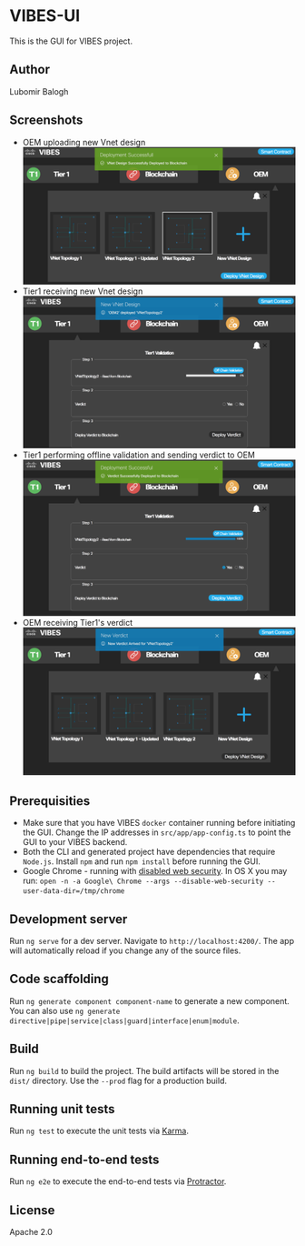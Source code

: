# VIBES-UI

This is the GUI for VIBES project. 

## Author

Lubomir Balogh

## Screenshots

+ OEM uploading new Vnet design
![Screen Shot](https://github.com/CISCO-METZ-GROUP/VIBES-ui/blob/master/screenshots/OEM%20Uploaded%20New%20Design.png)
+ Tier1 receiving new Vnet design
![Screen Shot](https://github.com/CISCO-METZ-GROUP/VIBES-ui/blob/master/screenshots/T1%20Received%20New%20Design.png)
+ Tier1 performing offline validation and sending verdict to OEM
![Screen Shot](https://github.com/CISCO-METZ-GROUP/VIBES-ui/blob/master/screenshots/T1%20Performed%20Validation%20and%20Uploaded%20Verdict%20.png)
+ OEM receiving Tier1's verdict
![Screen Shot](https://github.com/CISCO-METZ-GROUP/VIBES-ui/blob/master/screenshots/OEM%20Received%20Verdict%20from%20T1.png)

## Prerequisities

- Make sure that you have VIBES `docker` container running before initiating the GUI. Change the IP addresses in `src/app/app-config.ts` to point the GUI to your VIBES backend.
- Both the CLI and generated project have dependencies that require `Node.js`. Install `npm` and run `npm install` before running the GUI.
- Google Chrome - running with [disabled web security](https://stackoverflow.com/questions/3102819/disable-same-origin-policy-in-chrome). In OS X you may run: `open -n -a Google\ Chrome --args --disable-web-security --user-data-dir=/tmp/chrome`

## Development server

Run `ng serve` for a dev server. Navigate to `http://localhost:4200/`. The app will automatically reload if you change any of the source files.

## Code scaffolding

Run `ng generate component component-name` to generate a new component. You can also use `ng generate directive|pipe|service|class|guard|interface|enum|module`.

## Build

Run `ng build` to build the project. The build artifacts will be stored in the `dist/` directory. Use the `--prod` flag for a production build.

## Running unit tests

Run `ng test` to execute the unit tests via [Karma](https://karma-runner.github.io).

## Running end-to-end tests

Run `ng e2e` to execute the end-to-end tests via [Protractor](http://www.protractortest.org/).

## License

Apache 2.0
